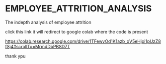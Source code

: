 # EMPLOYEE_ATTRITION_ANALYSIS
The indepth analysis of employee attrition

click this link it will redirect to google colab where the code is present

https://colab.research.google.com/drive/1TFewvOd1K1azb_xV5eHjoi1pUzZ8fSj4#scrollTo=MrmdDbPBSD7T

thank ypu

